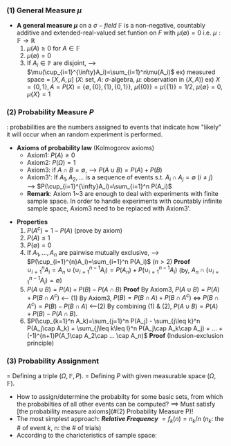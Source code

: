 
### (1) General Measure $\mu$ 
- **A general measure $\mu$** on a $\sigma-field$ $\mathbb{F}$ is a non-negative, countably additive and extended-real-valued set funtion on $F$ with $\mu(\emptyset)=0$ 
  i.e.  $\mu: \mathbb{F} \rightarrow \mathbb{R}$ 
	1. $\mu(A) \geq 0$ for $A\in\mathbb{F}$ 
	2. $\mu(\emptyset)=0$
	3. If $A_i\in\mathbb{F}$ are disjoint, --> $\mu(\cup_{i=1}^{\infty}A_i)=\sum_{i=1}^n\mu(A_i)$ 
  ex)  measured space = $[X, A, \mu]$ ($X$: set, $A$: $\sigma$-algebra, $\mu$: observation in $(X,A)$)
	ex) $X=\{0,1\}, A=P(X)=\{\emptyset, \{0\}, \{1\}, \{0,1\}\},$ 
		   $\mu\{\{0\}\}=\mu\{\{1\}\}=1/2$,  $\mu\{\emptyset\}=0$, $\mu\{X\}=1$ 


### (2) Probability Measure $P$
  : probabilities are the numbers assigned to events that indicate how "likely" it will occur when an random experiment is performed.
* **Axioms of probability law** (Kolmogorov axioms)
	- Axiom1: $P(A)\geq0$ 
	* Axiom2: $P(\Omega)=1$
	* Axiom3: if $A\cap B=\emptyset$, --> $P(A\cup B)=P(A)+P(B)$
	* Axiom3': If $A_1, A_2, ...$  is a sequence of events s.t. $A_i\cap A_j=\emptyset$ $(i\neq j)$  
		--> $P(\cup_{i=1}^{\infty}A_i)=\sum_{i=1}^n P(A_i)$ 
	- **Remark**: Axiom 1~3 are enough to deal with experiments with finite sample space. In order to handle experiments with countably infinite sample space, Axiom3 need to be replaced with Axiom3'.

- **Properties**
	1. $P(A^c)=1-P(A)$ (prove by axiom)
	2. $P(A)\leq 1$ 
	3. $P(\emptyset)=0$
	4. If $A_1, ..., A_n$ are pairwise mutually exclusive, -->  $P(\cup_{i=1}^{n}A_i)=\sum_{i=1}^n P(A_i)$ ($n\gt 2$) 
		**Proof**   
		    $\cup_{i=1}^{n}A_i=A_n\cup (\cup_{i=1}^{n-1}A_i)=P(A_n)+P(\cup_{i=1}^{n-1}A_i)$ (by, $A_n \cap (\cup_{i=1}^{n-1}A_i)=\emptyset$) 
	5. $P(A\cup B) = P(A)+P(B)-P(A\cap B)$ 
	       **Proof** 
	           By Axiom3, 
	               $P(A\cup B)=P(A)+P(B\cap A^c)$ <-- (1)
	           By Axiom3, 
	               $P(B) = P(B\cap A)+P(B\cap A^c)$ 
	               <=> $P(B\cap A^c)=P(B)-P(B\cap A)$ <--(2)
	           By combining (1) & (2), 
	               $P(A\cup B) = P(A)+P(B)-P(A\cap B)$. 
	6. $P(\cup_{k=1}^n A_k)=\sum_{j=1}^n P(A_j) - \sum_{j\leq k}^n P(A_j\cap A_k) + \sum_{j\leq k\leq l}^n P(A_j\cap A_k\cap A_j) + ... +(-1)^{n+1}P(A_1\cap A_2\cap ... \cap A_n)$
	       **Proof** (Indusion-exclusion principle)


### (3) Probability Assignment
  = Defining a triple $(\Omega, \mathbb{F}, P)$.
  = Defining $P$ with given measurable space $(\Omega, \mathbb{F})$. 
- How to assign/determine the probabilty for some basic sets, from which the probabilties of all other events can be computed?
    ==> Must satisfy [the probability measure axioms](#(2) Probability Measure P)! 
- The most simplest approach: ***Relative Frequency*** 
      $= f_k(n)=n_k/n$ ($n_k$: the # of event $k$, n: the # of trials) 
- According to the charicteristics of sample space:
